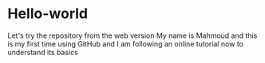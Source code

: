 # Hello-world
Let's try the repository from the web version
My name is Mahmoud and this is my first time using GitHub and I am following an online tutorial now to understand its basics
